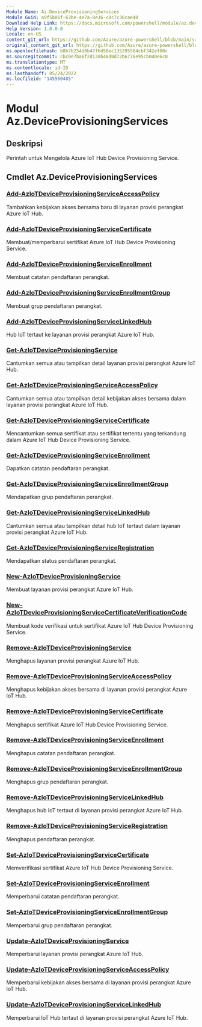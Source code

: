 ```yaml
---
Module Name: Az.DeviceProvisioningServices
Module Guid: a9f5b86f-63be-4e7a-8e16-c8c7c36cae40
Download Help Link: https://docs.microsoft.com/powershell/module/az.deviceprovisioningservices
Help Version: 1.0.0.0
Locale: en-US
content_git_url: https://github.com/Azure/azure-powershell/blob/main/src/DeviceProvisioningServices/DeviceProvisioningServices/help/Az.DeviceProvisioningServices.md
original_content_git_url: https://github.com/Azure/azure-powershell/blob/main/src/DeviceProvisioningServices/DeviceProvisioningServices/help/Az.DeviceProvisioningServices.md
ms.openlocfilehash: b8b7b254d8b47f6d58ec135295584cbf342ef00c
ms.sourcegitcommit: cbc0e7ba6f2d138b46d0d72b6776e95cb040e6c8
ms.translationtype: MT
ms.contentlocale: id-ID
ms.lasthandoff: 05/24/2022
ms.locfileid: "145560485"
---
```

# Modul Az.DeviceProvisioningServices
## Deskripsi
Perintah untuk Mengelola Azure IoT Hub Device Provisioning Service.

## Cmdlet Az.DeviceProvisioningServices
### [Add-AzIoTDeviceProvisioningServiceAccessPolicy](Add-AzIoTDeviceProvisioningServiceAccessPolicy.md)
Tambahkan kebijakan akses bersama baru di layanan provisi perangkat Azure IoT Hub.

### [Add-AzIoTDeviceProvisioningServiceCertificate](Add-AzIoTDeviceProvisioningServiceCertificate.md)
Membuat/memperbarui sertifikat Azure IoT Hub Device Provisioning Service.

### [Add-AzIoTDeviceProvisioningServiceEnrollment](Add-AzIoTDeviceProvisioningServiceEnrollment.md)
Membuat catatan pendaftaran perangkat.

### [Add-AzIoTDeviceProvisioningServiceEnrollmentGroup](Add-AzIoTDeviceProvisioningServiceEnrollmentGroup.md)
Membuat grup pendaftaran perangkat.

### [Add-AzIoTDeviceProvisioningServiceLinkedHub](Add-AzIoTDeviceProvisioningServiceLinkedHub.md)
Hub IoT tertaut ke layanan provisi perangkat Azure IoT Hub.

### [Get-AzIoTDeviceProvisioningService](Get-AzIoTDeviceProvisioningService.md)
Cantumkan semua atau tampilkan detail layanan provisi perangkat Azure IoT Hub.

### [Get-AzIoTDeviceProvisioningServiceAccessPolicy](Get-AzIoTDeviceProvisioningServiceAccessPolicy.md)
Cantumkan semua atau tampilkan detail kebijakan akses bersama dalam layanan provisi perangkat Azure IoT Hub.

### [Get-AzIoTDeviceProvisioningServiceCertificate](Get-AzIoTDeviceProvisioningServiceCertificate.md)
Mencantumkan semua sertifikat atau sertifikat tertentu yang terkandung dalam Azure IoT Hub Device Provisioning Service.

### [Get-AzIoTDeviceProvisioningServiceEnrollment](Get-AzIoTDeviceProvisioningServiceEnrollment.md)
Dapatkan catatan pendaftaran perangkat.

### [Get-AzIoTDeviceProvisioningServiceEnrollmentGroup](Get-AzIoTDeviceProvisioningServiceEnrollmentGroup.md)
Mendapatkan grup pendaftaran perangkat.

### [Get-AzIoTDeviceProvisioningServiceLinkedHub](Get-AzIoTDeviceProvisioningServiceLinkedHub.md)
Cantumkan semua atau tampilkan detail hub IoT tertaut dalam layanan provisi perangkat Azure IoT Hub.

### [Get-AzIoTDeviceProvisioningServiceRegistration](Get-AzIoTDeviceProvisioningServiceRegistration.md)
Mendapatkan status pendaftaran perangkat.

### [New-AzIoTDeviceProvisioningService](New-AzIoTDeviceProvisioningService.md)
Membuat layanan provisi perangkat Azure IoT Hub.

### [New-AzIoTDeviceProvisioningServiceCertificateVerificationCode](New-AzIoTDeviceProvisioningServiceCertificateVerificationCode.md)
Membuat kode verifikasi untuk sertifikat Azure IoT Hub Device Provisioning Service.

### [Remove-AzIoTDeviceProvisioningService](Remove-AzIoTDeviceProvisioningService.md)
Menghapus layanan provisi perangkat Azure IoT Hub.

### [Remove-AzIoTDeviceProvisioningServiceAccessPolicy](Remove-AzIoTDeviceProvisioningServiceAccessPolicy.md)
Menghapus kebijakan akses bersama di layanan provisi perangkat Azure IoT Hub.

### [Remove-AzIoTDeviceProvisioningServiceCertificate](Remove-AzIoTDeviceProvisioningServiceCertificate.md)
Menghapus sertifikat Azure IoT Hub Device Provisioning Service.

### [Remove-AzIoTDeviceProvisioningServiceEnrollment](Remove-AzIoTDeviceProvisioningServiceEnrollment.md)
Menghapus catatan pendaftaran perangkat.

### [Remove-AzIoTDeviceProvisioningServiceEnrollmentGroup](Remove-AzIoTDeviceProvisioningServiceEnrollmentGroup.md)
Menghapus grup pendaftaran perangkat.

### [Remove-AzIoTDeviceProvisioningServiceLinkedHub](Remove-AzIoTDeviceProvisioningServiceLinkedHub.md)
Menghapus hub IoT tertaut di layanan provisi perangkat Azure IoT Hub.

### [Remove-AzIoTDeviceProvisioningServiceRegistration](Remove-AzIoTDeviceProvisioningServiceRegistration.md)
Menghapus pendaftaran perangkat.

### [Set-AzIoTDeviceProvisioningServiceCertificate](Set-AzIoTDeviceProvisioningServiceCertificate.md)
Memverifikasi sertifikat Azure IoT Hub Device Provisioning Service.

### [Set-AzIoTDeviceProvisioningServiceEnrollment](Set-AzIoTDeviceProvisioningServiceEnrollment.md)
Memperbarui catatan pendaftaran perangkat.

### [Set-AzIoTDeviceProvisioningServiceEnrollmentGroup](Set-AzIoTDeviceProvisioningServiceEnrollmentGroup.md)
Memperbarui grup pendaftaran perangkat.

### [Update-AzIoTDeviceProvisioningService](Update-AzIoTDeviceProvisioningService.md)
Memperbarui layanan provisi perangkat Azure IoT Hub.

### [Update-AzIoTDeviceProvisioningServiceAccessPolicy](Update-AzIoTDeviceProvisioningServiceAccessPolicy.md)
Memperbarui kebijakan akses bersama di layanan provisi perangkat Azure IoT Hub.

### [Update-AzIoTDeviceProvisioningServiceLinkedHub](Update-AzIoTDeviceProvisioningServiceLinkedHub.md)
Memperbarui IoT Hub tertaut di layanan provisi perangkat Azure IoT Hub.

